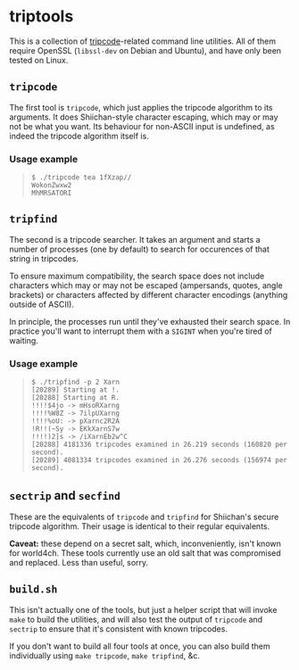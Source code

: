 # triptools

This is a collection of [tripcode](http://en.wikipedia.org/wiki/Tripcode)-related command line utilities. All of them require OpenSSL (`libssl-dev` on Debian and Ubuntu), and have only been tested on Linux.


## `tripcode`

The first tool is `tripcode`, which just applies the tripcode algorithm to its arguments. It does Shiichan-style character escaping, which may or may not be what you want. Its behaviour for non-ASCII input is undefined, as indeed the tripcode algorithm itself is.

### Usage example

>     $ ./tripcode tea 1fXzap//
>     WokonZwxw2
>     MhMRSATORI


## `tripfind`

The second is a tripcode searcher. It takes an argument and starts a number of processes (one by default) to search for occurences of that string in tripcodes.

To ensure maximum compatibility, the search space does not include characters which may or may not be escaped (ampersands, quotes, angle brackets) or characters affected by different character encodings (anything outside of ASCII).

In principle, the processes run until they've exhausted their search space. In practice you'll want to interrupt them with a `SIGINT` when you're tired of waiting.

### Usage example

>     $ ./tripfind -p 2 Xarn
>     [20289] Starting at !.
>     [20288] Starting at R.
>     !!!!$4jo -> mHsoRXarng
>     !!!!%W8Z -> 7ilpUXarng
>     !!!!%oU: -> pXarnc2R2A
>     !R!!(~Sy -> EKkXarnS7w
>     !!!!)2]s -> /iXarnEb2w^C
>     [20288] 4181336 tripcodes examined in 26.219 seconds (160820 per second).
>     [20289] 4081334 tripcodes examined in 26.276 seconds (156974 per second).


## `sectrip` and `secfind`

These are the equivalents of `tripcode` and `tripfind` for Shiichan's secure tripcode algorithm. Their usage is identical to their regular equivalents.

**Caveat:** these depend on a secret salt, which, inconveniently, isn't known for world4ch. These tools currently use an old salt that was compromised and replaced. Less than useful, sorry.


## `build.sh`

This isn't actually one of the tools, but just a helper script that will invoke `make` to build the utilities, and will also test the output of `tripcode` and `sectrip` to ensure that it's consistent with known tripcodes.

If you don't want to build all four tools at once, you can also build them individually using `make tripcode`, `make tripfind`, &c.
